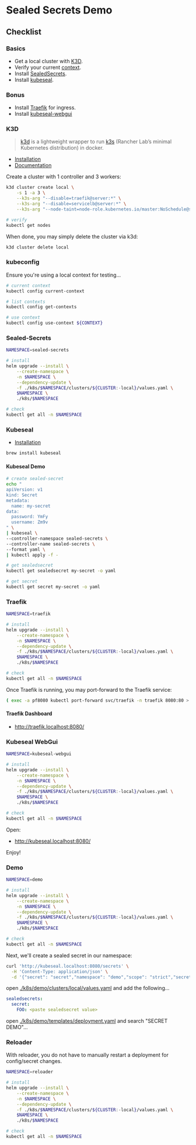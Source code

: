 # Sealed Secrets Demo

## Checklist

### Basics

* Get a local cluster with [K3D](#k3d).
* Verify your current [context](#kubeconfig).
* Install [SealedSecrets](#sealed-secrets).
* Install [kubeseal](#kubeseal).

### Bonus

* Install [Traefik](#traefik) for ingress.
* Install [kubeseal-webgui](#kubeseal-webgui)

### K3D

> [k3d](https://k3d.io/) is a lightweight wrapper to run [k3s](https://github.com/k3s-io/k3s) (Rancher Lab’s minimal Kubernetes distribution) in docker.

* [Installation](https://k3d.io/v5.4.9/#other-installers)
* [Documentation](https://k3d.io/v5.4.9/usage/commands/k3d_cluster_create/)

Create a cluster with 1 controller and 3 workers:

``` sh
k3d cluster create local \
    -s 1 -a 3 \
    --k3s-arg "--disable=traefik@server:*" \
    --k3s-arg "--disable=servicelb@server:*" \
    --k3s-arg "--node-taint=node-role.kubernetes.io/master:NoSchedule@server:*"

# verify
kubectl get nodes
```

When done, you may simply delete the cluster via k3d:

``` sh
k3d cluster delete local
```

### kubeconfig

Ensure you're using a local context for testing...

``` sh
# current context
kubectl config current-context

# list contexts
kubectl config get-contexts

# use context
kubectl config use-context ${CONTEXT}
```

### Sealed-Secrets

``` sh
NAMESPACE=sealed-secrets

# install
helm upgrade --install \
    --create-namespace \
    -n $NAMESPACE \
    --dependency-update \
    -f ./k8s/$NAMESPACE/clusters/${CLUSTER:-local}/values.yaml \
    $NAMESPACE \
    ./k8s/$NAMESPACE

# check
kubectl get all -n $NAMESPACE
```

### Kubeseal

* [Installation](https://github.com/bitnami-labs/sealed-secrets#kubeseal)

``` sh
brew install kubeseal
```

#### Kubeseal Demo

``` sh
# create sealed-secret
echo "
apiVersion: v1
kind: Secret
metadata:
  name: my-secret
data:
  password: YmFy
  username: Zm9v
" \
| kubeseal \
--controller-namespace sealed-secrets \
--controller-name sealed-secrets \
--format yaml \
| kubectl apply -f -

# get sealedsecret
kubectl get sealedsecret my-secret -o yaml

# get secret
kubectl get secret my-secret -o yaml
```

### Traefik

``` sh
NAMESPACE=traefik

# install
helm upgrade --install \
    --create-namespace \
    -n $NAMESPACE \
    --dependency-update \
    -f ./k8s/$NAMESPACE/clusters/${CLUSTER:-local}/values.yaml \
    $NAMESPACE \
    ./k8s/$NAMESPACE

# check
kubectl get all -n $NAMESPACE
```

Once Traefik is running, you may port-forward to the Traefik service:

``` sh
( exec -a pf8080 kubectl port-forward svc/traefik -n traefik 8080:80 > /dev/null ) &
```

#### Traefik Dashboard

* <http://traefik.localhost:8080/>

### Kubeseal WebGui

``` sh
NAMESPACE=kubeseal-webgui

# install
helm upgrade --install \
    --create-namespace \
    -n $NAMESPACE \
    --dependency-update \
    -f ./k8s/$NAMESPACE/clusters/${CLUSTER:-local}/values.yaml \
    $NAMESPACE \
    ./k8s/$NAMESPACE

# check
kubectl get all -n $NAMESPACE
```

Open:

* <http://kubeseal.localhost:8080/>

Enjoy!

### Demo

``` sh
NAMESPACE=demo

# install
helm upgrade --install \
    --create-namespace \
    -n $NAMESPACE \
    --dependency-update \
    -f ./k8s/$NAMESPACE/clusters/${CLUSTER:-local}/values.yaml \
    $NAMESPACE \
    ./k8s/$NAMESPACE

# check
kubectl get all -n $NAMESPACE
```

Next, we'll create a sealed secret in our namespace:

``` sh
curl 'http://kubeseal.localhost:8080/secrets' \
  -H 'Content-Type: application/json' \
  -d '{"secret": "secret","namespace": "demo","scope": "strict","secrets": [{"key": "FOO","value": "QkFS"}]}' | jq '.[0].value' | pbcopy # sealedsecret value will be copied to clipboard
```

open [./k8s/demo/clusters/local/values.yaml](./k8s/demo/clusters/local/values.yaml) and add the following...

``` yaml
sealedsecrets:
  secret:
    FOO: <paste sealedsecret value>
```

open [./k8s/demo/templates/deployment.yaml](./k8s/demo/templates/deployment.yaml) and search "SECRET DEMO"...

### Reloader

With reloader, you do not have to manually restart a deployment for config/secret changes.

``` sh
NAMESPACE=reloader

# install
helm upgrade --install \
    --create-namespace \
    -n $NAMESPACE \
    --dependency-update \
    -f ./k8s/$NAMESPACE/clusters/${CLUSTER:-local}/values.yaml \
    $NAMESPACE \
    ./k8s/$NAMESPACE

# check
kubectl get all -n $NAMESPACE
```
